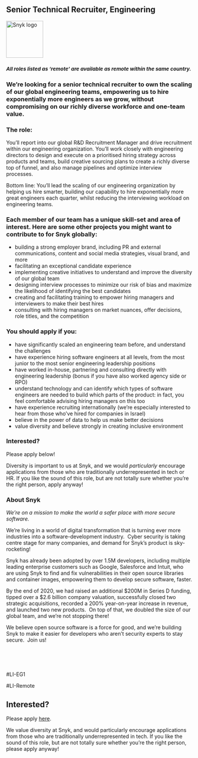 Senior Technical Recruiter, Engineering
---

<img src="https://res.cloudinary.com/snyk/image/upload/v1537345894/press-kit/brand/logo-black.png" width="100" alt="Snyk logo" />

<h3><em><sub>All roles listed as ‘remote’ are available as remote within the same country.</sub></em></h3>
<h3><strong>We’re looking for a senior technical recruiter to own the scaling of our global engineering teams, empowering us to hire exponentially more engineers as we grow, without compromising on our richly diverse workforce and one-team value.</strong></h3>
<h3><strong>The role:</strong></h3>
<p><span style="font-weight: 400;">You’ll report into our global R&amp;D Recruitment Manager and drive recruitment within our engineering organization. You’ll work closely with engineering directors to design and execute on a prioritised hiring strategy across products and teams, build creative sourcing plans to create a richly diverse top of funnel, and also manage pipelines and optimize interview processes.&nbsp;&nbsp;</span></p>
<p><span style="font-weight: 400;">Bottom line: You’ll lead the scaling of our engineering organization by helping us hire smarter, building our capability to hire exponentially more great engineers each quarter, whilst reducing the interviewing workload on engineering teams.</span></p>
<h3><strong>Each member of our team has a unique skill-set and area of interest. Here are some other projects you might want to contribute to for Snyk globally:</strong></h3>
<ul>
<li style="font-weight: 400;"><span style="font-weight: 400;">building a strong employer brand, including PR and external communications, content and social media strategies, visual brand, and more</span></li>
<li style="font-weight: 400;"><span style="font-weight: 400;">facilitating an exceptional candidate experience</span></li>
<li style="font-weight: 400;"><span style="font-weight: 400;">implementing creative initiatives to understand and improve the diversity of our global team&nbsp;</span></li>
<li style="font-weight: 400;"><span style="font-weight: 400;">designing interview processes to minimize our risk of bias and maximize the likelihood of identifying the best candidates</span></li>
<li style="font-weight: 400;"><span style="font-weight: 400;">creating and facilitating training to empower hiring managers and interviewers to make their best hires</span></li>
<li style="font-weight: 400;"><span style="font-weight: 400;">consulting with hiring managers on market nuances, offer decisions, role titles, and the competition</span></li>
</ul>
<h3><strong>You should apply if you:</strong></h3>
<ul>
<li style="font-weight: 400;"><span style="font-weight: 400;">have significantly scaled an engineering team before, and understand the challenges&nbsp;</span></li>
<li style="font-weight: 400;"><span style="font-weight: 400;">have experience hiring software engineers at all levels, from the most junior to the most senior engineering leadership positions&nbsp;</span></li>
<li style="font-weight: 400;"><span style="font-weight: 400;">have worked in-house, partnering and consulting directly with engineering leadership (bonus if you have also worked agency side or RPO)</span></li>
<li style="font-weight: 400;"><span style="font-weight: 400;">understand technology and can identify which types of software engineers are needed to build which parts of the product: in fact, you feel comfortable advising hiring managers on this too</span></li>
<li style="font-weight: 400;"><span style="font-weight: 400;">have experience recruiting internationally (we’re especially interested to hear from those who’ve hired for companies in Israel)</span></li>
<li style="font-weight: 400;"><span style="font-weight: 400;">believe in the power of data to help us make better decisions&nbsp;</span></li>
<li style="font-weight: 400;"><span style="font-weight: 400;">value diversity and believe strongly in creating inclusive environment</span></li>
</ul>
<h3><strong>Interested?</strong></h3>
<p><span style="font-weight: 400;">Please apply below!</span></p>
<p><span style="font-weight: 400;">Diversity is important to us at Snyk, and we would </span><em><span style="font-weight: 400;">particularly</span></em><span style="font-weight: 400;"> encourage applications from those who are traditionally underrepresented in tech or HR. If you like the sound of this role, but are not totally sure whether you’re the right person, apply anyway!</span></p>
<h3><strong>About Snyk</strong></h3>
<p><em><span style="font-weight: 400;">We’re on a mission to make the world a safer place with more secure software.</span></em></p>
<p><span style="font-weight: 400;">We’re living in a world of digital transformation that is turning ever more industries into a software-development industry.&nbsp; Cyber security is taking centre stage for many companies, and demand for Snyk’s product is sky-rocketing!&nbsp;&nbsp;</span></p>
<p><span style="font-weight: 400;">Snyk has already been adopted by over 1.5M developers, including multiple leading enterprise customers such as Google, Salesforce and Intuit, who are using Snyk to find and fix vulnerabilities in their open source libraries and container images, empowering them to develop secure software, faster.</span></p>
<p><span style="font-weight: 400;">By the end of 2020, we had raised an additional $200M in Series D funding, tipped over a $2.6 billion company valuation, successfully closed two strategic acquisitions, recorded a 200% year-on-year increase in revenue, and launched two new products.&nbsp; On top of that, we doubled the size of our global team, and we’re not stopping there!&nbsp;&nbsp;</span></p>
<p><span style="font-weight: 400;">We believe open source software is a force for good, and we’re building Snyk to make it easier for developers who aren’t security experts to stay secure.&nbsp; Join us!&nbsp;</span></p>
<p>&nbsp;</p>
<p>&nbsp;</p>
<p>#LI-EG1</p>
<p>#LI-Remote</p>

Interested?
---

Please apply [here](https://boards.greenhouse.io/snyk/jobs/5070147002#app).

We value diversity at Snyk, and would particularly encourage applications from those who are traditionally underrepresented in tech.
If you like the sound of this role, but are not totally sure whether you’re the right person, please apply anyway!
